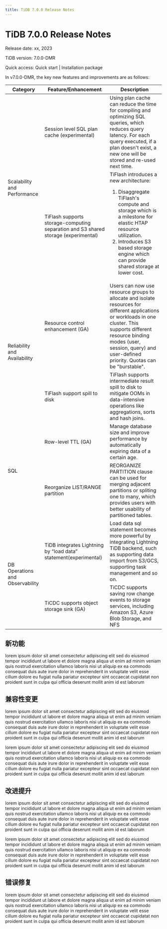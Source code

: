 ```yaml
---
title: TiDB 7.0.0 Release Notes
---
```


# TiDB 7.0.0  Release Notes

Release date: xx, 2023

TiDB version: 7.0.0-DMR

Quick access: Quick start | Installation package

In v7.0.0-DMR, the key new features and improvements are as follows:

<table>
<thead>
  <tr>
    <th>Category</th>
    <th>Feature/Enhancement</th>
    <th>Description</th>
  </tr>
</thead>
<tbody>
  <tr>
    <td rowspan="2">Scalability and Performance<br/></td>
    <td>Session level SQL plan cache (experimental)</td>
    <td>Using plan cache can reduce the time for compiling and optimizing SQL queries, which reduces query latency. For each query executed, if a plan doesn't exist, a new one will be stored and re-used next time.</td>
  </tr>
  <tr>
    <td>TiFlash supports storage-computing separation and S3 shared storage (experimental)</td>
    <td>TiFlash introduces a new architecture:
      <ol>
        <li>Disaggregate TiFlash's compute and storage which is a milestone for elastic HTAP resource utilization.</li>
        <li>Introduces S3 based storage engine which can provide shared storage at lower cost.</li>
      </ol>
    </td>
  </tr>
  <tr>
    <td rowspan="2">Reliability and Availability<br/></td>
    <td>Resource control enhancement (GA) </td>
    <td>Users can now use resource groups to allocate and isolate resources for different applications or workloads in one cluster. This supports different resource binding modes (user, session, query) and user-defined priority. Quotas can be "burstable".</td>
  </tr>
  <tr>
    <td>TiFlash support spill to disk</td>
    <td>TiFlash supports intermediate result spill to disk to mitigate OOMs in data-intensive operations like aggregations, sorts and hash joins.</td>
  </tr>
  <tr>
    <td rowspan="2">SQL</td>
    <td>Row-level TTL (GA)</td>
    <td>Manage database size and improve performance by automatically expiring data of a certain age.</td>
  </tr>
  <tr>
    <td>Reorganize LIST/RANGE partition</td>
    <td>REORGANIZE PARTITION clause can be used for merging adjacent partitions or spliting one to many, which  provides users with better usability of partitioned tables.</td>
  </tr>
  <tr>
    <td rowspan="2">DB Operations and Observability<br/></td>
    <td>TiDB integrates Lightning by “load data” statement(experimental)</td>
    <td>Load data sql statement becomes more powerful by integrating Lightning TiDB backend, such as supporting data import from S3/GCS, supporting task management and so on.<br/></td>
  </tr>
  <tr>
    <td>TiCDC supports object storage sink (GA)</td>
    <td>TiCDC supports saving row change events to storage services, including Amazon S3, Azure Blob Storage, and NFS<br/></td>
  </tr>
</tbody>
</table>

## 新功能

lorem ipsum dolor sit amet consectetur adipiscing elit sed do eiusmod tempor incididunt ut labore et dolore magna aliqua ut enim ad minim veniam quis nostrud exercitation ullamco laboris nisi ut aliquip ex ea commodo consequat duis aute irure dolor in reprehenderit in voluptate velit esse cillum dolore eu fugiat nulla pariatur excepteur sint occaecat cupidatat non proident sunt in culpa qui officia deserunt mollit anim id est laborum

## 兼容性变更

lorem ipsum dolor sit amet consectetur adipiscing elit sed do eiusmod tempor incididunt ut labore et dolore magna aliqua ut enim ad minim veniam quis nostrud exercitation ullamco laboris nisi ut aliquip ex ea commodo consequat duis aute irure dolor in reprehenderit in voluptate velit esse cillum dolore eu fugiat nulla pariatur excepteur sint occaecat cupidatat non proident sunt in culpa qui officia deserunt mollit anim id est laborum

lorem ipsum dolor sit amet consectetur adipiscing elit sed do eiusmod tempor incididunt ut labore et dolore magna aliqua ut enim ad minim veniam quis nostrud exercitation ullamco laboris nisi ut aliquip ex ea commodo consequat duis aute irure dolor in reprehenderit in voluptate velit esse cillum dolore eu fugiat nulla pariatur excepteur sint occaecat cupidatat non proident sunt in culpa qui officia deserunt mollit anim id est laborum

## 改进提升

lorem ipsum dolor sit amet consectetur adipiscing elit sed do eiusmod tempor incididunt ut labore et dolore magna aliqua ut enim ad minim veniam quis nostrud exercitation ullamco laboris nisi ut aliquip ex ea commodo consequat duis aute irure dolor in reprehenderit in voluptate velit esse cillum dolore eu fugiat nulla pariatur excepteur sint occaecat cupidatat non proident sunt in culpa qui officia deserunt mollit anim id est laborum

lorem ipsum dolor sit amet consectetur adipiscing elit sed do eiusmod tempor incididunt ut labore et dolore magna aliqua ut enim ad minim veniam quis nostrud exercitation ullamco laboris nisi ut aliquip ex ea commodo consequat duis aute irure dolor in reprehenderit in voluptate velit esse cillum dolore eu fugiat nulla pariatur excepteur sint occaecat cupidatat non proident sunt in culpa qui officia deserunt mollit anim id est laborum

## 错误修复

lorem ipsum dolor sit amet consectetur adipiscing elit sed do eiusmod tempor incididunt ut labore et dolore magna aliqua ut enim ad minim veniam quis nostrud exercitation ullamco laboris nisi ut aliquip ex ea commodo consequat duis aute irure dolor in reprehenderit in voluptate velit esse cillum dolore eu fugiat nulla pariatur excepteur sint occaecat cupidatat non proident sunt in culpa qui officia deserunt mollit anim id est laborum
